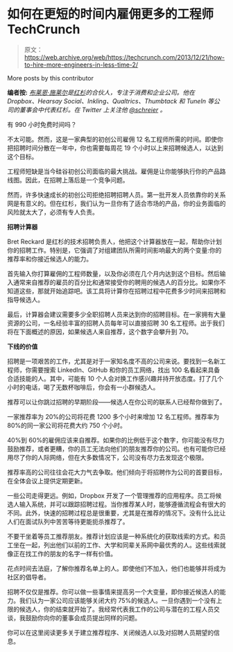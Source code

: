 # 如何在更短的时间内雇佣更多的工程师 TechCrunch

> 原文：<https://web.archive.org/web/https://techcrunch.com/2013/12/21/how-to-hire-more-engineers-in-less-time-2/>

More posts by this contributor

**编者按:** *[布莱恩·施莱尔](https://web.archive.org/web/20230214083605/http://www.crunchbase.com/person/bryan-schreier)是[红杉](https://web.archive.org/web/20230214083605/http://www.crunchbase.com/financial-organization/sequoia-capital)的合伙人，专注于消费和企业公司。他在 Dropbox、Hearsay Social、Inkling、Qualtrics、Thumbtack 和 TuneIn 等公司的董事会中代表红杉。在 Twitter 上关注他 [@schreier](https://web.archive.org/web/20230214083605/https://twitter.com/schreier) 。*

有 990 小时免费时间吗？

不太可能。然而，这是一家典型的初创公司雇佣 12 名工程师所需的时间。即使你把招聘时间分散在一年中，你也需要每周花 19 个小时以上来招聘候选人，以达到这个目标。

工程师短缺是当今硅谷初创公司面临的最大挑战。雇佣是让你能够执行你的产品路线图。因此，在招聘上落后是一个竞争问题。

然而，许多快速成长的初创公司拒绝招聘招聘人员。第一批开发人员依靠你的关系网是有意义的。但在红杉，我们认为一旦你有了适合市场的产品，你的业务面临的风险就太大了，必须有专人负责。

**招聘计算器**

Bret Reckard 是红杉的技术招聘负责人，他把这个计算器放在一起，帮助你计划你的招聘工作。特别是，它强调了对组建团队所需时间影响最大的两个变量:你的推荐率和你接近候选人的能力。

首先输入你打算雇佣的工程师数量，以及你必须在几个月内达到这个目标。然后输入通常来自推荐的雇员的百分比和通常接受你的聘用的候选人的百分比。如果你不知道这些，那就开始追踪吧。该工具将计算你在招聘过程中花费多少时间来招聘和指导候选人。

最后，计算器会建议需要多少全职招聘人员来达到你的招聘目标。在一家拥有大量资源的公司，一名经验丰富的招聘人员每年可以直接招聘 30 名工程师。出于我们将在下面概述的原因，如果候选人来自推荐，这个数字会攀升到 70。

**下线的价值**

招聘是一项艰苦的工作，尤其是对于一家知名度不高的公司来说。要找到一名新工程师，你需要搜索 LinkedIn、GitHub 和你的员工网络，找出 100 名看起来具备合适技能的人。其中，可能有 10 个人会对换工作感兴趣并持开放态度。打了几个小时的电话，喝了无数杯咖啡后，你会有一小群候选人。

推荐可以让你跳过招聘的早期阶段——候选人在你公司的联系人已经帮你做到了。

一家推荐率为 20%的公司将花费 1200 多个小时来增加 12 名工程师。推荐率为 80%的同一家公司将花费大约 750 个小时。

40%到 60%的雇佣应该来自推荐。如果你的比例低于这个数字，你可能没有尽力鼓励推荐，或者更糟，你的员工无法向他们的朋友推荐你的公司。也有可能你已经用尽了你的人际网络，但在大多数情况下，公司没有尽力去发现这个极限。

推荐率高的公司往往会花大力气去争取。他们倾向于将招聘作为公司的首要目标，在全体会议上提供定期更新。

一些公司走得更远。例如，Dropbox 开发了一个管理推荐的应用程序。员工将候选人输入系统，并可以跟踪招聘过程。当你推荐某人时，能够遵循流程会有很大的不同。此外，快速的招聘过程总是很重要，尤其是在推荐的情况下。没有什么比让人们在面试队列中苦苦等待更能扼杀推荐了。

不要干坐着等员工推荐朋友。推荐计划应该是一种系统化的获取线索的方式。和员工坐在一起，列出他们以前的工作、大学和同辈关系网中最优秀的人。这些线索就像正在找工作的朋友的名字一样有价值。

花点时间去法庭，了解你推荐名单上的人。即使他们不加入，他们也能够并将成为社区的倡导者。

招聘不仅仅是推荐。你可以做一些事情来提高另一个大变量，即你接近候选人的能力。我们认为一家公司应该能够关闭大约 75%的候选人。一旦你遇到一个没有上限的候选人，你的结束就开始了。我经常代表我工作的公司与潜在的工程人员交谈，我鼓励你向你的董事会成员提出同样的问题。

你可以在这里阅读更多关于建立推荐程序、关闭候选人以及对招聘人员期望的信息。